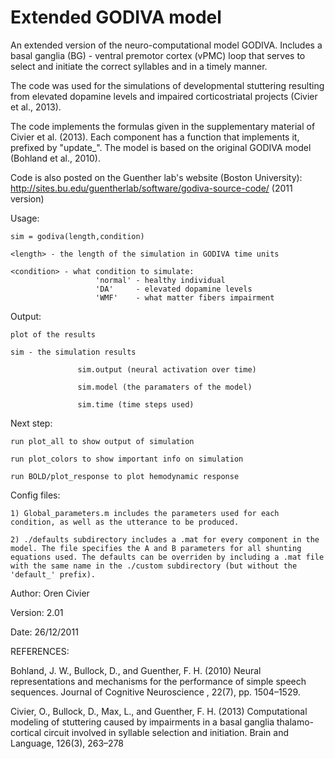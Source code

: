 #  Extended GODIVA model

An extended version of the neuro-computational model GODIVA. Includes a basal ganglia (BG) - ventral premotor cortex (vPMC) loop that serves to select and initiate the correct syllables and in a timely manner.

The code was used for the simulations of developmental stuttering resulting from elevated dopamine levels and impaired corticostriatal  projects (Civier et al., 2013).

The code implements the formulas given in the supplementary material of Civier et al. (2013). Each component has a function that implements it,  prefixed by "update_". The model is based on the original GODIVA model (Bohland et al., 2010).

Code is also posted on the Guenther lab's website (Boston University): http://sites.bu.edu/guentherlab/software/godiva-source-code/ (2011 version)

Usage: 

	sim = godiva(length,condition)

	<length> - the length of the simulation in GODIVA time units
	
	<condition> - what condition to simulate:
                       'normal' - healthy individual
                       'DA'     - elevated dopamine levels
                       'WMF'    - what matter fibers impairment

  Output: 
  
  	plot of the results
          
	sim - the simulation results
	  
                   sim.output (neural activation over time)
		   
                   sim.model (the paramaters of the model)
		   
                   sim.time (time steps used)

  Next step: 
  
	run plot_all to show output of simulation
  
  	run plot_colors to show important info on simulation
	 
	run BOLD/plot_response to plot hemodynamic response

  Config files: 
			
	1) Global_parameters.m includes the parameters used for each condition, as well as the utterance to be produced.

	2) ./defaults subdirectory includes a .mat for every component in the model. The file specifies the A and B parameters for all shunting equations used. The defaults can be overriden by including a .mat file with the same name in the ./custom subdirectory (but without the 'default_' prefix).

Author: Oren Civier

Version: 2.01

Date: 26/12/2011

REFERENCES:
  
Bohland, J. W., Bullock, D., and Guenther, F. H. (2010) Neural representations and mechanisms for the performance of simple speech sequences. Journal of Cognitive Neuroscience , 22(7), pp. 1504–1529.

Civier, O., Bullock, D., Max, L., and Guenther, F. H. (2013) Computational modeling of stuttering caused by impairments in a basal ganglia thalamo-cortical circuit involved in syllable selection and initiation. Brain and Language, 126(3), 263–278
